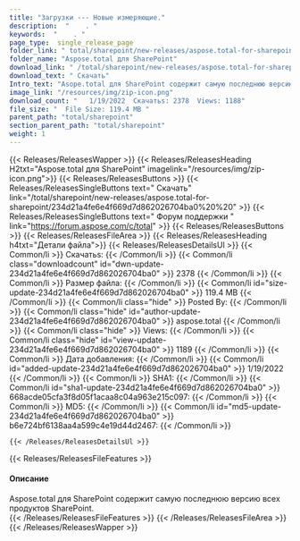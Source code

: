 ```yaml
---
title: "Загрузки --- Новые измеряющие." 
description:  "    . " 
keywords:  "    . " 
page_type:  single_release_page
folder_link: " total/sharepoint/new-releases/aspose.total-for-sharepoint/"
folder_name: "Aspose.total для SharePoint"
download_link: " /total/sharepoint/new-releases/aspose.total-for-sharepoint/234d21a4fe6e4f669d7d862026704ba0"
download_text: " Скачать"
Intro_text: "Asope.total для SharePoint содержит самую последнюю версию All SharePoint Produ ..."
image_link: "/resources/img/zip-icon.png"
download_count: "   1/19/2022  Скачатьs: 2378  Views: 1188"
file_size: "  File Size: 119.4 MB "
parent_path: "total/sharepoint"
section_parent_path: "total/sharepoint"
weight: 1
---
```


{{< Releases/ReleasesWapper >}}
  {{< Releases/ReleasesHeading H2txt="Aspose.total для SharePoint" imagelink="/resources/img/zip-icon.png">}}
  {{< Releases/ReleasesButtons >}}
    {{< Releases/ReleasesSingleButtons text=" Скачать" link="/total/sharepoint/new-releases/aspose.total-for-sharepoint/234d21a4fe6e4f669d7d862026704ba0%20%20" >}}
    {{< Releases/ReleasesSingleButtons text=" Форум поддержки " link="https://forum.aspose.com/c/total" >}}
  {{< Releases/ReleasesButtons >}}
  {{< Releases/ReleasesFileArea >}}
    {{< Releases/ReleasesHeading h4txt="Детали файла">}}
    {{< Releases/ReleasesDetailsUl >}}
            {{< Common/li  >}} Скачатьs: {{< /Common/li >}} 
      {{< Common/li class="downloadcount" id="dwn-update-234d21a4fe6e4f669d7d862026704ba0" >}} 2378 {{< /Common/li >}} 
      {{< Common/li  >}} Размер файла: {{< /Common/li >}} 
      {{< Common/li id="size-update-234d21a4fe6e4f669d7d862026704ba0" >}} 119.4 MB {{< /Common/li >}} 
      {{< Common/li  class="hide" >}} Posted By: {{< /Common/li >}} 
      {{< Common/li class="hide" id="author-update-234d21a4fe6e4f669d7d862026704ba0" >}} aspose.total {{< /Common/li >}} 
      {{< Common/li class="hide"  >}} Views: {{< /Common/li >}} 
      {{< Common/li class="hide" id="view-update-234d21a4fe6e4f669d7d862026704ba0" >}} 1189 {{< /Common/li >}} 
      {{< Common/li  >}} Дата добавления: {{< /Common/li >}} 
      {{< Common/li id="added-update-234d21a4fe6e4f669d7d862026704ba0" >}} 1/19/2022 {{< /Common/li >}} 
      {{< Common/li  >}} SHA1: {{< /Common/li >}} 
      {{< Common/li id="sha1-update-234d21a4fe6e4f669d7d862026704ba0" >}} 668acde05cfa3f8d05f1acaa8c04a963e215c097: {{< /Common/li >}} 
      {{< Common/li  >}} MD5: {{< /Common/li >}} 
      {{< Common/li id="md5-update-234d21a4fe6e4f669d7d862026704ba0" >}} b6e724bf6138aa4a599c4e19d44d2467: {{< /Common/li >}} 

    {{< /Releases/ReleasesDetailsUl >}}

  {{< Releases/ReleasesFileFeatures >}}
      <h4>Описание</h4><div class="HTMLDescription">Aspose.total для SharePoint содержит самую последнюю версию всех продуктов SharePoint.</div>
  {{< /Releases/ReleasesFileFeatures >}}
 {{< /Releases/ReleasesFileArea >}}
{{< /Releases/ReleasesWapper >}}


